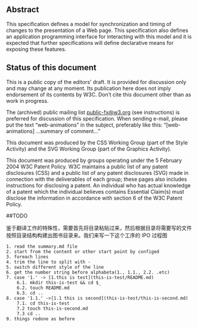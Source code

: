 ## Abstract

This specification defines a model for synchronization and timing of changes to the presentation of a Web page. This specification also defines an application programming interface for interacting with this model and it is expected that further specifications will define declarative means for exposing these features.

## Status of this document

This is a public copy of the editors' draft. It is provided for discussion only and may change at any moment. Its publication here does not imply endorsement of its contents by W3C. Don’t cite this document other than as work in progress.

The (archived) public mailing list public-fx@w3.org (see instructions) is preferred for discussion of this specification. When sending e-mail, please put the text “web-animations” in the subject, preferably like this: “[web-animations] …summary of comment…”

This document was produced by the CSS Working Group (part of the Style Activity) and the SVG Working Group (part of the Graphics Activity).

This document was produced by groups operating under the 5 February 2004 W3C Patent Policy. W3C maintains a public list of any patent disclosures (CSS) and a public list of any patent disclosures (SVG) made in connection with the deliverables of each group; these pages also includes instructions for disclosing a patent. An individual who has actual knowledge of a patent which the individual believes contains Essential Claim(s) must disclose the information in accordance with section 6 of the W3C Patent Policy.

##TODO

鉴于翻译工作的特殊性，需要首先将目录粘贴过来，然后根据目录将需要写的文件按照目录结构构建出图书目录来。我们来写一下这个工序的 IPO 过程图

```
1. read the summary.md file 
2. start from the content or other start point by configed
3. foreach lines
4. trim the line to split with -
5. switch different style of the line
6. get the number string before alphabeta(1., 1.1., 2.2. .etc)
7. case '1.' -> [1.this is test](this-is-test/README.md)
	6.1. mkdir this-is-test && cd $_
	6.2. touch README.md
	6.3. cd ..
8. case '1.1.' ->[1.1 this is second](this-is-test/this-is-second.md)
	7.1. cd this-is-test
	7.2 touch this-is-second.md
	7.3 cd ..
9. things redone as before
```

